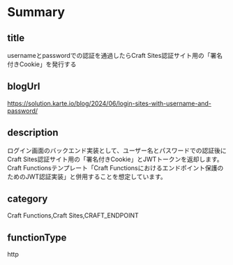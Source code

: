 # Summary

## title

usernameとpasswordでの認証を通過したらCraft Sites認証サイト用の「署名付きCookie」を発行する

## blogUrl
https://solution.karte.io/blog/2024/06/login-sites-with-username-and-password/

## description

ログイン画面のバックエンド実装として、ユーザー名とパスワードでの認証後にCraft Sites認証サイト用の「署名付きCookie」とJWTトークンを返却します。Craft Functionsテンプレート「Craft Functionsにおけるエンドポイント保護のためのJWT認証実装」と併用することを想定しています。

## category

Craft Functions,Craft Sites,CRAFT_ENDPOINT

## functionType

http